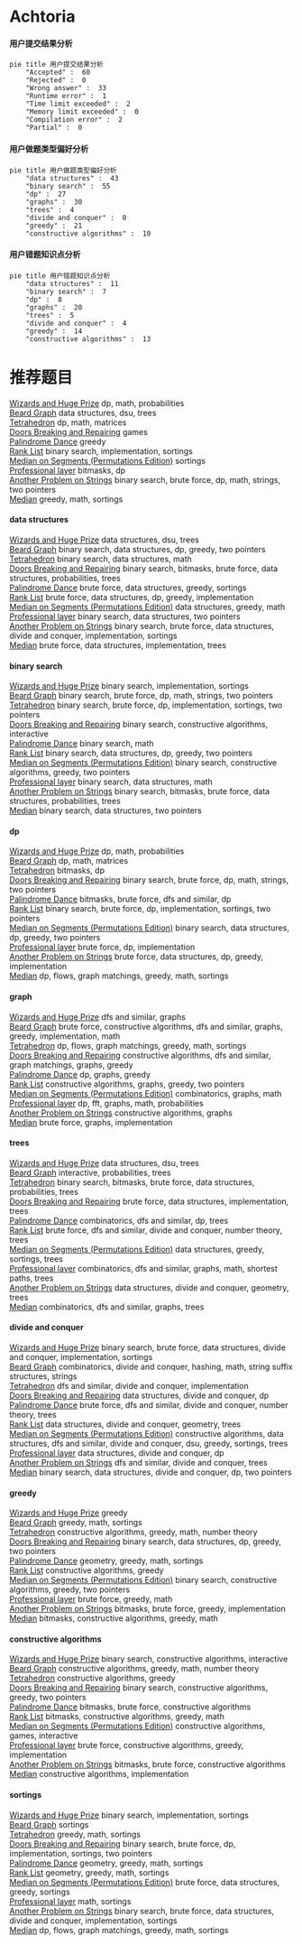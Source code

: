 # Achtoria
<!-- tabs:start -->
#### **用户提交结果分析**

```mermaid
pie title 用户提交结果分析
    "Accepted" :  60
    "Rejected" :  0
    "Wrong answer" :  33
    "Runtime error" :  1
    "Time limit exceeded" :  2
    "Memory limit exceeded" :  0
    "Compilation error" :  2
    "Partial" :  0
```
#### **用户做题类型偏好分析**

```mermaid
pie title 用户做题类型偏好分析
    "data structures" :  43
    "binary search" :  55
    "dp" :  27
    "graphs" :  30
    "trees" :  4
    "divide and conquer" :  0
    "greedy" :  21
    "constructive algorithms" :  10
```
#### **用户错题知识点分析**

```mermaid
pie title 用户错题知识点分析
    "data structures" :  11
    "binary search" :  7
    "dp" :  8
    "graphs" :  20
    "trees" :  5
    "divide and conquer" :  4
    "greedy" :  14
    "constructive algorithms" :  13
```
<!-- tabs:end -->
# 推荐题目
[Wizards and Huge Prize](http://codeforces.com/problemset/problem/167/B)		dp,
                        math,
                        probabilities		  
[Beard Graph](http://codeforces.com/problemset/problem/165/D)		data structures,
                        dsu,
                        trees		  
[Tetrahedron](http://codeforces.com/problemset/problem/166/E)		dp,
                        math,
                        matrices		  
[Doors Breaking and Repairing](http://codeforces.com/problemset/problem/1102/C)		games		  
[Palindrome Dance](http://codeforces.com/problemset/problem/1040/A)		greedy		  
[Rank List](http://codeforces.com/problemset/problem/166/A)		binary search,
                        implementation,
                        sortings		  
[Median on Segments (Permutations Edition)](http://codeforces.com/problemset/problem/1005/E1)		sortings		  
[Professional layer](http://codeforces.com/problemset/problem/1103/D)		bitmasks,
                        dp		  
[Another Problem on Strings](http://codeforces.com/problemset/problem/165/C)		binary search,
                        brute force,
                        dp,
                        math,
                        strings,
                        two pointers		  
[Median](http://codeforces.com/problemset/problem/166/C)		greedy,
                        math,
                        sortings		  
<!-- tabs:start -->
#### **data structures**
[Wizards and Huge Prize](http://codeforces.com/problemset/problem/165/D)		data structures,
                        dsu,
                        trees		  
[Beard Graph](http://codeforces.com/problemset/problem/1492/C)		binary search,
                        data structures,
                        dp,
                        greedy,
                        two pointers		  
[Tetrahedron](http://codeforces.com/problemset/problem/1490/G)		binary search,
                        data structures,
                        math		  
[Doors Breaking and Repairing](http://codeforces.com/problemset/problem/1479/D)		binary search,
                        bitmasks,
                        brute force,
                        data structures,
                        probabilities,
                        trees		  
[Palindrome Dance](http://codeforces.com/problemset/problem/1497/A)		brute force,
                        data structures,
                        greedy,
                        sortings		  
[Rank List](http://codeforces.com/problemset/problem/1491/C)		brute force,
                        data structures,
                        dp,
                        greedy,
                        implementation		  
[Median on Segments (Permutations Edition)](http://codeforces.com/problemset/problem/1492/B)		data structures,
                        greedy,
                        math		  
[Professional layer](http://codeforces.com/problemset/problem/1436/E)		binary search,
                        data structures,
                        two pointers		  
[Another Problem on Strings](http://codeforces.com/problemset/problem/1461/D)		binary search,
                        brute force,
                        data structures,
                        divide and conquer,
                        implementation,
                        sortings		  
[Median](http://codeforces.com/problemset/problem/1511/C)		brute force,
                        data structures,
                        implementation,
                        trees		  
#### **binary search**
[Wizards and Huge Prize](http://codeforces.com/problemset/problem/166/A)		binary search,
                        implementation,
                        sortings		  
[Beard Graph](http://codeforces.com/problemset/problem/165/C)		binary search,
                        brute force,
                        dp,
                        math,
                        strings,
                        two pointers		  
[Tetrahedron](https://codeforces.com/contest/1434/problem/A)		binary search,
                        brute force,
                        dp,
                        implementation,
                        sortings,
                        two pointers		  
[Doors Breaking and Repairing](http://codeforces.com/problemset/problem/1103/B)		binary search,
                        constructive algorithms,
                        interactive		  
[Palindrome Dance](http://codeforces.com/problemset/problem/1352/C)		binary search,
                        math		  
[Rank List](http://codeforces.com/problemset/problem/1492/C)		binary search,
                        data structures,
                        dp,
                        greedy,
                        two pointers		  
[Median on Segments (Permutations Edition)](http://codeforces.com/problemset/problem/1463/D)		binary search,
                        constructive algorithms,
                        greedy,
                        two pointers		  
[Professional layer](http://codeforces.com/problemset/problem/1490/G)		binary search,
                        data structures,
                        math		  
[Another Problem on Strings](http://codeforces.com/problemset/problem/1479/D)		binary search,
                        bitmasks,
                        brute force,
                        data structures,
                        probabilities,
                        trees		  
[Median](http://codeforces.com/problemset/problem/1436/E)		binary search,
                        data structures,
                        two pointers		  
#### **dp**
[Wizards and Huge Prize](http://codeforces.com/problemset/problem/167/B)		dp,
                        math,
                        probabilities		  
[Beard Graph](http://codeforces.com/problemset/problem/166/E)		dp,
                        math,
                        matrices		  
[Tetrahedron](http://codeforces.com/problemset/problem/1103/D)		bitmasks,
                        dp		  
[Doors Breaking and Repairing](http://codeforces.com/problemset/problem/165/C)		binary search,
                        brute force,
                        dp,
                        math,
                        strings,
                        two pointers		  
[Palindrome Dance](http://codeforces.com/problemset/problem/165/E)		bitmasks,
                        brute force,
                        dfs and similar,
                        dp		  
[Rank List](https://codeforces.com/contest/1434/problem/A)		binary search,
                        brute force,
                        dp,
                        implementation,
                        sortings,
                        two pointers		  
[Median on Segments (Permutations Edition)](http://codeforces.com/problemset/problem/1492/C)		binary search,
                        data structures,
                        dp,
                        greedy,
                        two pointers		  
[Professional layer](https://codeforces.com/contest/1457/problem/C)		brute force,
                        dp,
                        implementation		  
[Another Problem on Strings](http://codeforces.com/problemset/problem/1491/C)		brute force,
                        data structures,
                        dp,
                        greedy,
                        implementation		  
[Median](http://codeforces.com/problemset/problem/1437/C)		dp,
                        flows,
                        graph matchings,
                        greedy,
                        math,
                        sortings		  
#### **graph**
[Wizards and Huge Prize](http://codeforces.com/problemset/problem/1062/F)		dfs and similar,
                        graphs		  
[Beard Graph](http://codeforces.com/problemset/problem/1487/C)		brute force,
                        constructive algorithms,
                        dfs and similar,
                        graphs,
                        greedy,
                        implementation,
                        math		  
[Tetrahedron](http://codeforces.com/problemset/problem/1437/C)		dp,
                        flows,
                        graph matchings,
                        greedy,
                        math,
                        sortings		  
[Doors Breaking and Repairing](http://codeforces.com/problemset/problem/1470/D)		constructive algorithms,
                        dfs and similar,
                        graph matchings,
                        graphs,
                        greedy		  
[Palindrome Dance](http://codeforces.com/problemset/problem/1476/C)		dp,
                        graphs,
                        greedy		  
[Rank List](http://codeforces.com/problemset/problem/1304/D)		constructive algorithms,
                        graphs,
                        greedy,
                        two pointers		  
[Median on Segments (Permutations Edition)](http://codeforces.com/problemset/problem/1475/C)		combinatorics,
                        graphs,
                        math		  
[Professional layer](http://codeforces.com/problemset/problem/553/E)		dp,
                        fft,
                        graphs,
                        math,
                        probabilities		  
[Another Problem on Strings](http://codeforces.com/problemset/problem/1495/C)		constructive algorithms,
                        graphs		  
[Median](http://codeforces.com/problemset/problem/1510/K)		brute force,
                        graphs,
                        implementation		  
#### **trees**
[Wizards and Huge Prize](http://codeforces.com/problemset/problem/165/D)		data structures,
                        dsu,
                        trees		  
[Beard Graph](http://codeforces.com/problemset/problem/1438/F)		interactive,
                        probabilities,
                        trees		  
[Tetrahedron](http://codeforces.com/problemset/problem/1479/D)		binary search,
                        bitmasks,
                        brute force,
                        data structures,
                        probabilities,
                        trees		  
[Doors Breaking and Repairing](http://codeforces.com/problemset/problem/1511/C)		brute force,
                        data structures,
                        implementation,
                        trees		  
[Palindrome Dance](http://codeforces.com/problemset/problem/1499/F)		combinatorics,
                        dfs and similar,
                        dp,
                        trees		  
[Rank List](http://codeforces.com/problemset/problem/1491/E)		brute force,
                        dfs and similar,
                        divide and conquer,
                        number theory,
                        trees		  
[Median on Segments (Permutations Edition)](http://codeforces.com/problemset/problem/1466/D)		data structures,
                        greedy,
                        sortings,
                        trees		  
[Professional layer](http://codeforces.com/problemset/problem/1495/D)		combinatorics,
                        dfs and similar,
                        graphs,
                        math,
                        shortest paths,
                        trees		  
[Another Problem on Strings](http://codeforces.com/problemset/problem/1303/G)		data structures,
                        divide and conquer,
                        geometry,
                        trees		  
[Median](http://codeforces.com/problemset/problem/1454/E)		combinatorics,
                        dfs and similar,
                        graphs,
                        trees		  
#### **divide and conquer**
[Wizards and Huge Prize](http://codeforces.com/problemset/problem/1461/D)		binary search,
                        brute force,
                        data structures,
                        divide and conquer,
                        implementation,
                        sortings		  
[Beard Graph](http://codeforces.com/problemset/problem/1466/G)		combinatorics,
                        divide and conquer,
                        hashing,
                        math,
                        string suffix structures,
                        strings		  
[Tetrahedron](http://codeforces.com/problemset/problem/1490/D)		dfs and similar,
                        divide and conquer,
                        implementation		  
[Doors Breaking and Repairing](https://codeforces.com/contest/1483/problem/C)		data structures,
                        divide and conquer,
                        dp		  
[Palindrome Dance](http://codeforces.com/problemset/problem/1491/E)		brute force,
                        dfs and similar,
                        divide and conquer,
                        number theory,
                        trees		  
[Rank List](http://codeforces.com/problemset/problem/1303/G)		data structures,
                        divide and conquer,
                        geometry,
                        trees		  
[Median on Segments (Permutations Edition)](http://codeforces.com/problemset/problem/1494/D)		constructive algorithms,
                        data structures,
                        dfs and similar,
                        divide and conquer,
                        dsu,
                        greedy,
                        sortings,
                        trees		  
[Professional layer](http://codeforces.com/problemset/problem/1482/E)		data structures,
                        divide and conquer,
                        dp		  
[Another Problem on Strings](http://codeforces.com/problemset/problem/566/C)		dfs and similar,
                        divide and conquer,
                        trees		  
[Median](http://codeforces.com/problemset/problem/1428/F)		binary search,
                        data structures,
                        divide and conquer,
                        dp,
                        two pointers		  
#### **greedy**
[Wizards and Huge Prize](http://codeforces.com/problemset/problem/1040/A)		greedy		  
[Beard Graph](http://codeforces.com/problemset/problem/166/C)		greedy,
                        math,
                        sortings		  
[Tetrahedron](http://codeforces.com/problemset/problem/1266/C)		constructive algorithms,
                        greedy,
                        math,
                        number theory		  
[Doors Breaking and Repairing](http://codeforces.com/problemset/problem/1492/C)		binary search,
                        data structures,
                        dp,
                        greedy,
                        two pointers		  
[Palindrome Dance](https://codeforces.com/contest/1496/problem/C)		geometry,
                        greedy,
                        math,
                        sortings		  
[Rank List](http://codeforces.com/problemset/problem/1493/A)		constructive algorithms,
                        greedy		  
[Median on Segments (Permutations Edition)](http://codeforces.com/problemset/problem/1463/D)		binary search,
                        constructive algorithms,
                        greedy,
                        two pointers		  
[Professional layer](http://codeforces.com/problemset/problem/1462/C)		brute force,
                        greedy,
                        math		  
[Another Problem on Strings](http://codeforces.com/problemset/problem/1494/B)		bitmasks,
                        brute force,
                        greedy,
                        implementation		  
[Median](http://codeforces.com/problemset/problem/1492/D)		bitmasks,
                        constructive algorithms,
                        greedy,
                        math		  
#### **constructive algorithms**
[Wizards and Huge Prize](http://codeforces.com/problemset/problem/1103/B)		binary search,
                        constructive algorithms,
                        interactive		  
[Beard Graph](http://codeforces.com/problemset/problem/1266/C)		constructive algorithms,
                        greedy,
                        math,
                        number theory		  
[Tetrahedron](http://codeforces.com/problemset/problem/1493/A)		constructive algorithms,
                        greedy		  
[Doors Breaking and Repairing](http://codeforces.com/problemset/problem/1463/D)		binary search,
                        constructive algorithms,
                        greedy,
                        two pointers		  
[Palindrome Dance](https://codeforces.com/contest/1456/problem/B)		bitmasks,
                        brute force,
                        constructive algorithms		  
[Rank List](http://codeforces.com/problemset/problem/1492/D)		bitmasks,
                        constructive algorithms,
                        greedy,
                        math		  
[Median on Segments (Permutations Edition)](https://codeforces.com/contest/1504/problem/D)		constructive algorithms,
                        games,
                        interactive		  
[Professional layer](https://codeforces.com/contest/1483/problem/A)		brute force,
                        constructive algorithms,
                        greedy,
                        implementation		  
[Another Problem on Strings](https://codeforces.com/contest/1457/problem/D)		bitmasks,
                        brute force,
                        constructive algorithms		  
[Median](http://codeforces.com/problemset/problem/1513/A)		constructive algorithms,
                        implementation		  
#### **sortings**
[Wizards and Huge Prize](http://codeforces.com/problemset/problem/166/A)		binary search,
                        implementation,
                        sortings		  
[Beard Graph](http://codeforces.com/problemset/problem/1005/E1)		sortings		  
[Tetrahedron](http://codeforces.com/problemset/problem/166/C)		greedy,
                        math,
                        sortings		  
[Doors Breaking and Repairing](https://codeforces.com/contest/1434/problem/A)		binary search,
                        brute force,
                        dp,
                        implementation,
                        sortings,
                        two pointers		  
[Palindrome Dance](https://codeforces.com/contest/1496/problem/C)		geometry,
                        greedy,
                        math,
                        sortings		  
[Rank List](http://codeforces.com/problemset/problem/1495/A)		geometry,
                        greedy,
                        math,
                        sortings		  
[Median on Segments (Permutations Edition)](http://codeforces.com/problemset/problem/1497/A)		brute force,
                        data structures,
                        greedy,
                        sortings		  
[Professional layer](http://codeforces.com/problemset/problem/1427/A)		math,
                        sortings		  
[Another Problem on Strings](http://codeforces.com/problemset/problem/1461/D)		binary search,
                        brute force,
                        data structures,
                        divide and conquer,
                        implementation,
                        sortings		  
[Median](http://codeforces.com/problemset/problem/1437/C)		dp,
                        flows,
                        graph matchings,
                        greedy,
                        math,
                        sortings		  
<!-- tabs:end -->
